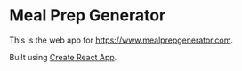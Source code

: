 # Meal Prep Generator

This is the web app for https://www.mealprepgenerator.com.

Built using [Create React App](https://github.com/facebook/create-react-app).
